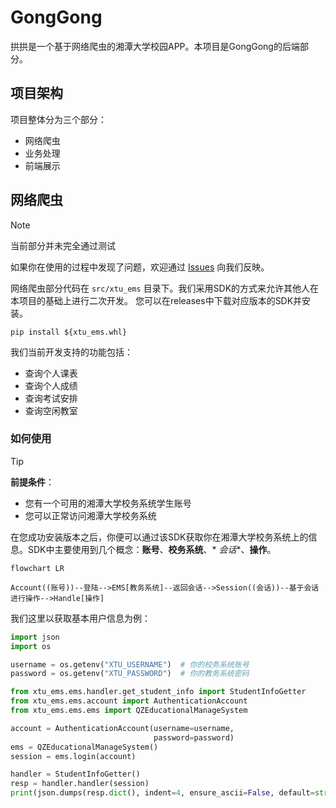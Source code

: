 # GongGong

拱拱是一个基于网络爬虫的湘潭大学校园APP。本项目是GongGong的后端部分。

## 项目架构

项目整体分为三个部分：

- 网络爬虫
- 业务处理
- 前端展示

## 网络爬虫

> [!NOTE]
>
> 当前部分并未完全通过测试
>
> 如果你在使用的过程中发现了问题，欢迎通过 [Issues](https://github.com/sky31studio/GongGong/issues) 向我们反映。


网络爬虫部分代码在 `src/xtu_ems` 目录下。我们采用SDK的方式来允许其他人在本项目的基础上进行二次开发。
您可以在releases中下载对应版本的SDK并安装。

```shell
pip install ${xtu_ems.whl}
```

我们当前开发支持的功能包括：

- 查询个人课表
- 查询个人成绩
- 查询考试安排
- 查询空闲教室

### 如何使用

> [!TIP]
>
> **前提条件**：
>
> - 您有一个可用的湘潭大学校务系统学生账号
> - 您可以正常访问湘潭大学校务系统

在您成功安装版本之后，你便可以通过该SDK获取你在湘潭大学校务系统上的信息。SDK中主要使用到几个概念：**账号**、**校务系统**、*
*会话**、**操作**。

```mermaid
flowchart LR

Account((账号))--登陆-->EMS[教务系统]--返回会话-->Session((会话))--基于会话进行操作-->Handle[操作]
```

我们这里以获取基本用户信息为例：

```python
import json
import os

username = os.getenv("XTU_USERNAME")  # 你的校务系统账号
password = os.getenv("XTU_PASSWORD")  # 你的教务系统密码

from xtu_ems.ems.handler.get_student_info import StudentInfoGetter
from xtu_ems.ems.account import AuthenticationAccount
from xtu_ems.ems.ems import QZEducationalManageSystem

account = AuthenticationAccount(username=username,
                                password=password)
ems = QZEducationalManageSystem()
session = ems.login(account)

handler = StudentInfoGetter()
resp = handler.handler(session)
print(json.dumps(resp.dict(), indent=4, ensure_ascii=False, default=str))
```

